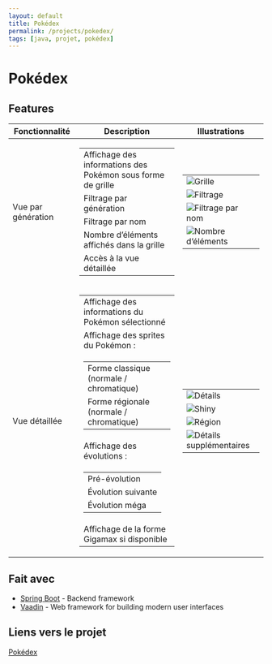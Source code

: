 ```yaml
---
layout: default
title: Pokédex
permalink: /projects/pokedex/
tags: [java, projet, pokédex]
---
```

<h1>Pokédex</h1>

## Features

<table>
  <thead>
    <tr>
      <th>Fonctionnalité</th>
      <th>Description</th>
      <th>Illustrations</th>
    </tr>
  </thead>
  <tbody>
    <tr>
      <td>Vue par génération</td>
      <td>
        <table class="sub-table">
          <tr><td>Affichage des informations des Pokémon sous forme de grille</td></tr>
          <tr><td>Filtrage par génération</td></tr>
          <tr><td>Filtrage par nom</td></tr>
          <tr><td>Nombre d’éléments affichés dans la grille</td></tr>
          <tr><td>Accès à la vue détaillée</td></tr>
        </table>
      </td>
      <td>
        <table class="sub-table">
          <tr><td><img src="{{ '/assets/pokedex/img/gridView.png' | relative_url }}" alt="Grille" /></td></tr>
          <tr><td><img src="{{ '/assets/pokedex/img/filtering.png' | relative_url }}" alt="Filtrage" /></td></tr>
          <tr><td><img src="{{ '/assets/pokedex/img/name.png' | relative_url }}" alt="Filtrage par nom" /></td></tr>
          <tr><td><img src="{{ '/assets/pokedex/img/number.png' | relative_url }}" alt="Nombre d’éléments" /></td></tr>
        </table>
        </td>
    </tr>
    <tr>
      <td>Vue détaillée</td>
      <td>
        <table class="sub-table">
          <tr><td>Affichage des informations du Pokémon sélectionné</td></tr>
          <tr><td>Affichage des sprites du Pokémon :</td></tr>
          <tr><td>
            <table class="sub-table">
              <tr><td>Forme classique (normale / chromatique)</td></tr>
              <tr><td>Forme régionale (normale / chromatique)</td></tr>
            </table>
          </td></tr>
          <tr><td>Affichage des évolutions :</td></tr>
          <tr><td>
            <table class="sub-table">
              <tr><td>Pré-évolution</td></tr>
              <tr><td>Évolution suivante</td></tr>
              <tr><td>Évolution méga</td></tr>
            </table>
          </td></tr>
          <tr><td>Affichage de la forme Gigamax si disponible</td></tr>
        </table>
      </td>
      <td>
        <table class="sub-table">
          <tr><td><img src="{{ '/assets/pokedex/img/detailsView1.png' | relative_url }}" alt="Détails" /></td></tr>
          <tr><td><img src="{{ '/assets/pokedex/img/shiny.png' | relative_url }}" alt="Shiny" /></td></tr>
          <tr><td><img src="{{ '/assets/pokedex/img/region.png' | relative_url }}" alt="Région" /></td></tr>
          <tr><td><img src="{{ '/assets/pokedex/img/detailsView2.png' | relative_url }}" alt="Détails supplémentaires" /></td></tr>
        </table>
      </td>
    </tr>
  </tbody>
</table>

## Fait avec
* [Spring Boot](https://spring.io/projects/spring-boot) - Backend framework
* [Vaadin](https://vaadin.com/) - Web framework for building modern user interfaces

## Liens vers le projet

[Pokédex](https://github.com/ErwanLT/Pokedex)